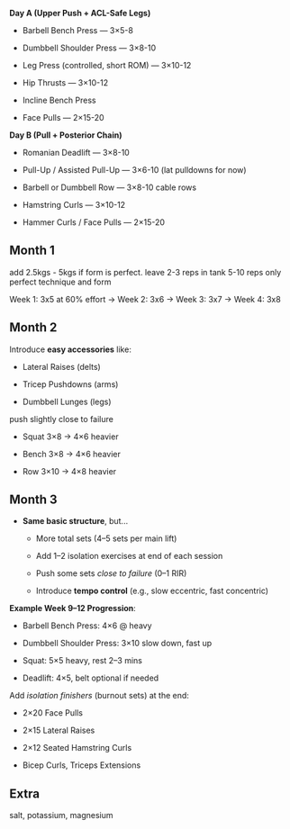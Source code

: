 **Day A (Upper Push + ACL-Safe Legs)**

- Barbell Bench Press — 3×5-8
    
- Dumbbell Shoulder Press — 3×8-10
    
- Leg Press (controlled, short ROM) — 3×10-12
    
- Hip Thrusts — 3×10-12

- Incline Bench Press
    
- Face Pulls — 2×15-20

**Day B (Pull + Posterior Chain)**

- Romanian Deadlift — 3×8-10
    
- Pull-Up / Assisted Pull-Up — 3×6-10 (lat pulldowns for now)
    
- Barbell or Dumbbell Row — 3×8-10 cable rows
    
- Hamstring Curls — 3×10-12
    
- Hammer Curls / Face Pulls — 2×15-20


## Month 1
add 2.5kgs - 5kgs if form is perfect.
leave 2-3 reps in tank
5-10 reps only
perfect technique and form

Week 1: 3x5 at 60% effort → Week 2: 3x6 → Week 3: 3x7 → Week 4: 3x8

## Month 2
Introduce **easy accessories** like:

- Lateral Raises (delts)
    
- Tricep Pushdowns (arms)
    
- Dumbbell Lunges (legs)

push slightly close to failure

- Squat 3×8 → 4×6 heavier
    
- Bench 3×8 → 4×6 heavier
    
- Row 3×10 → 4×8 heavier

## Month 3
- **Same basic structure**, but...
    
    - More total sets (4–5 sets per main lift)
        
    - Add 1–2 isolation exercises at end of each session
        
    - Push some sets _close to failure_ (0–1 RIR)
        
    - Introduce **tempo control** (e.g., slow eccentric, fast concentric)
        

**Example Week 9–12 Progression**:

- Barbell Bench Press: 4×6 @ heavy
    
- Dumbbell Shoulder Press: 3×10 slow down, fast up
    
- Squat: 5×5 heavy, rest 2–3 mins
    
- Deadlift: 4×5, belt optional if needed
    

Add _isolation finishers_ (burnout sets) at the end:

- 2×20 Face Pulls
    
- 2×15 Lateral Raises
    
- 2×12 Seated Hamstring Curls
    
- Bicep Curls, Triceps Extensions

## Extra

salt, potassium, magnesium